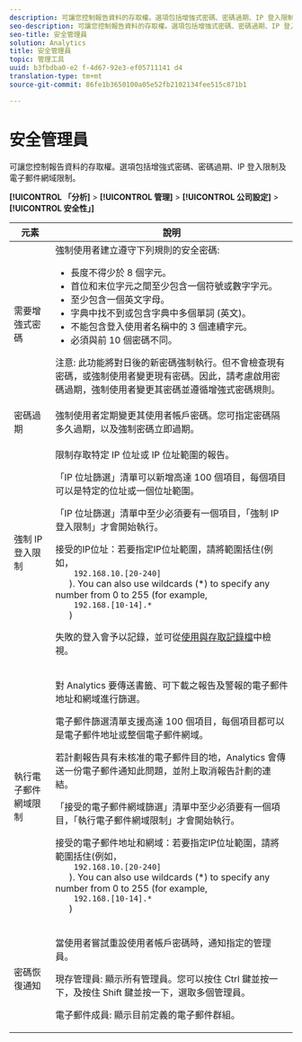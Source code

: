 ```yaml
---
description: 可讓您控制報告資料的存取權。選項包括增強式密碼、密碼過期、IP 登入限制及電子郵件網域限制。
seo-description: 可讓您控制報告資料的存取權。選項包括增強式密碼、密碼過期、IP 登入限制及電子郵件網域限制。
seo-title: 安全管理員
solution: Analytics
title: 安全管理員
topic: 管理工具
uuid: b3fbdba0-e2 f-4d67-92e3-ef05711141 d4
translation-type: tm+mt
source-git-commit: 86fe1b3650100a05e52fb2102134fee515c871b1

---
```



# 安全管理員

可讓您控制報告資料的存取權。選項包括增強式密碼、密碼過期、IP 登入限制及電子郵件網域限制。

**[!UICONTROL 「分析]** &gt; **[!UICONTROL 管理]** &gt; **[!UICONTROL 公司設定]** &gt; **[!UICONTROL 安全性」]**

<table id="table_F1AD9DE5094A4FC2B9DA8D01198F944B"> 
 <thead> 
  <tr> 
   <th colname="col1" class="entry"> 元素 </th> 
   <th colname="col2" class="entry"> 說明 </th> 
  </tr> 
 </thead>
 <tbody> 
  <tr> 
   <td colname="col1"> <span class="wintitle"> 需要增強式密碼 </span> </td> 
   <td colname="col2">強制使用者建立遵守下列規則的安全密碼: 
    <ul id="ul_100CC57EB4374DAA87B2074BA8B46F26"> 
     <li id="li_4D9102C361044FADBC14402A8398F2F3">長度不得少於 8 個字元。 </li> 
     <li id="li_AFE9568C14894E93BFDFDC84DCD2838D">首位和末位字元之間至少包含一個符號或數字字元。 </li> 
     <li id="li_ECA05BEF7BFD4430B09D4A953B41D2A6">至少包含一個英文字母。 </li> 
     <li id="li_6928045588E94E28851BB15991C8D51E">字典中找不到或包含字典中多個單詞 (英文)。 </li> 
     <li id="li_C3DD4608CA6F43E4B1E4FCFC6D116371">不能包含登入使用者名稱中的 3 個連續字元。 </li> 
     <li id="li_687838CA01B94EE29EF4C09F485C5537">必須與前 10 個密碼不同。 </li> 
    </ul> <p>注意: 此功能將對日後的新密碼強制執行。但不會檢查現有密碼，或強制使用者變更現有密碼。因此，請考慮啟用密碼過期，強制使用者變更其密碼並遵循增強式密碼規則。 </p> </td> 
  </tr> 
  <tr> 
   <td colname="col1"> <span class="wintitle"> 密碼過期</span> </td> 
   <td colname="col2"> 強制使用者定期變更其使用者帳戶密碼。您可指定密碼隔多久過期，以及強制密碼立即過期。 </td> 
  </tr> 
  <tr> 
   <td colname="col1"> <span class="wintitle"> 強制 IP 登入限制</span> </td> 
   <td colname="col2"> <p>限制存取特定 IP 位址或 IP 位址範圍的報告。 </p> <p>「IP 位址篩選」清單可以新增高達 100 個項目，每個項目可以是特定的位址或一個位址範圍。 </p> <p> 「IP 位址篩選」清單中至少必須要有一個項目，<span class="wintitle">「強制 IP 登入限制」</span>才會開始執行。 </p> <p> <span class="uicontrol"> 接受的IP位址</span>：若要指定IP位址範圍，請將範圍括住(例如，
   <code>
    192.168.10.[20-240]
   </code>). You can also use wildcards (*) to specify any number from 0 to 255 (for example, 
   <code>
    192.168.[10-14].*
   </code>) </p> <p>失敗的登入會予以記錄，並可從<a href="../../admin/admin/logs.md#section_6FBAF92D9EA244809C45A78A2F0A7232" format="dita" scope="local">使用與存取記錄檔</a>中檢視。 </p> </td> 
  </tr> 
  <tr> 
   <td colname="col1"> <span class="wintitle"> 執行電子郵件網域限制</span> </td> 
   <td colname="col2"> <p>對 Analytics 要傳送書籤、可下載之報告及警報的電子郵件地址和網域進行篩選。 </p> <p>電子郵件篩選清單支援高達 100 個項目，每個項目都可以是電子郵件地址或整個電子郵件網域。 </p> <p>若計劃報告具有未核准的電子郵件目的地，Analytics 會傳送一份電子郵件通知此問題，並附上取消報告計劃的連結。 </p> <p> <span class="wintitle">「接受的電子郵件網域篩選」</span>清單中至少必須要有一個項目，<span class="wintitle">「執行電子郵件網域限制」</span>才會開始執行。 </p> <p> <span class="uicontrol"> 接受的電子郵件地址和網域</span>：若要指定IP位址範圍，請將範圍括住(例如，
   <code>
    192.168.10.[20-240]
   </code>). You can also use wildcards (*) to specify any number from 0 to 255 (for example, 
   <code>
    192.168.[10-14].*
   </code>) </p> </td> 
  </tr> 
  <tr> 
   <td colname="col1"> <span class="wintitle"> 密碼恢復通知</span> </td> 
   <td colname="col2"> <p>當使用者嘗試重設使用者帳戶密碼時，通知指定的管理員。 </p> <p> <span class="uicontrol">現存管理員</span>: 顯示所有管理員。您可以按住 Ctrl 鍵並按一下，及按住 Shift 鍵並按一下，選取多個管理員。 </p> <p> <span class="uicontrol">電子郵件成員</span>: 顯示目前定義的電子郵件群組。 </p> </td> 
  </tr> 
 </tbody> 
</table>

